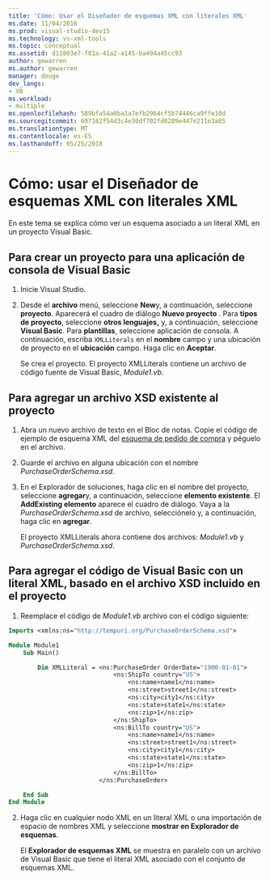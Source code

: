 ```yaml
---
title: 'Cómo: Usar el Diseñador de esquemas XML con literales XML'
ms.date: 11/04/2016
ms.prod: visual-studio-dev15
ms.technology: vs-xml-tools
ms.topic: conceptual
ms.assetid: d11803e7-f81a-41a2-a145-ba494a45cc93
author: gewarren
ms.author: gewarren
manager: douge
dev_langs:
- VB
ms.workload:
- multiple
ms.openlocfilehash: 589bfa54a0ba1a7efb2964cf5b74446ca9ffe10d
ms.sourcegitcommit: 697162f54d3c4e30df702fd0289e447e211e3a85
ms.translationtype: MT
ms.contentlocale: es-ES
ms.lasthandoff: 05/25/2018
---
```

# <a name="how-to-use-the-xml-schema-designer-with-xml-literals"></a>Cómo: usar el Diseñador de esquemas XML con literales XML

En este tema se explica cómo ver un esquema asociado a un literal XML en un proyecto Visual Basic.

## <a name="to-create-a-new-visual-basic-console-application-project"></a>Para crear un proyecto para una aplicación de consola de Visual Basic

1.  Inicie Visual Studio.

2.  Desde el **archivo** menú, seleccione **New**y, a continuación, seleccione **proyecto**. Aparecerá el cuadro de diálogo **Nuevo proyecto** . Para **tipos de proyecto**, seleccione **otros lenguajes,** y, a continuación, seleccione **Visual Basic**. Para **plantillas**, seleccione aplicación de consola. A continuación, escriba `XMLLiterals` en el **nombre** campo y una ubicación de proyecto en el **ubicación** campo. Haga clic en **Aceptar**.

     Se crea el proyecto. El proyecto XMLLiterals contiene un archivo de código fuente de Visual Basic, *Module1.vb*.

## <a name="to-add-an-existing-xsd-file-to-the-project"></a>Para agregar un archivo XSD existente al proyecto

1.  Abra un nuevo archivo de texto en el Bloc de notas. Copie el código de ejemplo de esquema XML del [esquema de pedido de compra](../xml-tools/sample-xsd-file-simple-schema.md) y péguelo en el archivo.

2.  Guarde el archivo en alguna ubicación con el nombre *PurchaseOrderSchema.xsd*.

3.  En el Explorador de soluciones, haga clic en el nombre del proyecto, seleccione **agregar**y, a continuación, seleccione **elemento existente**. El **AddExisting elemento** aparece el cuadro de diálogo. Vaya a la *PurchaseOrderSchema.xsd* de archivo, selecciónelo y, a continuación, haga clic en **agregar**.

     El proyecto XMLLiterals ahora contiene dos archivos: *Module1.vb* y *PurchaseOrderSchema.xsd*.

## <a name="to-add-visual-basic-code-with-an-xml-literal-based-on-the-xsd-file-included-in-the-project"></a>Para agregar el código de Visual Basic con un literal XML, basado en el archivo XSD incluido en el proyecto

1.  Reemplace el código de *Module1.vb* archivo con el código siguiente:

   ```vb
   Imports <xmlns:ns="http://tempuri.org/PurchaseOrderSchema.xsd">

   Module Module1
       Sub Main()

           Dim XMLLiteral = <ns:PurchaseOrder OrderDate="1900-01-01">
                                <ns:ShipTo country="US">
                                    <ns:name>name1</ns:name>
                                    <ns:street>street1</ns:street>
                                    <ns:city>city1</ns:city>
                                    <ns:state>state1</ns:state>
                                    <ns:zip>1</ns:zip>
                                </ns:ShipTo>
                                <ns:BillTo country="US">
                                    <ns:name>name1</ns:name>
                                    <ns:street>street1</ns:street>
                                    <ns:city>city1</ns:city>
                                    <ns:state>state1</ns:state>
                                    <ns:zip>1</ns:zip>
                                </ns:BillTo>
                            </ns:PurchaseOrder>

       End Sub
   End Module
   ```

2.  Haga clic en cualquier nodo XML en un literal XML o una importación de espacio de nombres XML y seleccione **mostrar en Explorador de esquemas**.

     El **Explorador de esquemas XML** se muestra en paralelo con un archivo de Visual Basic que tiene el literal XML asociado con el conjunto de esquemas XML.
